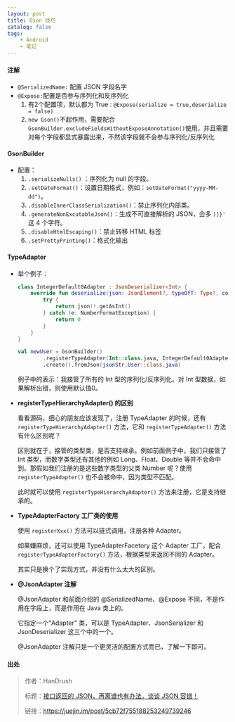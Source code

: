 ```yaml
---
layout: post
title: Gson 技巧
catalog: false
tags:
    - Android
    - 笔记
---
```




#### 注解

* `@SerializedName:` 配置 JSON 字段名字
* `@Expose:`配置是否参与序列化和反序列化
  1. 有2个配置项，默认都为 True :  `@Expose(serialize = true,deserialize = false)`
  2. `new Gson()`不起作用，需要配合 `GsonBuilder.excludeFieldsWithoutExposeAnnotation()`使用，并且需要对每个字段都显式暴露出来，不然该字段就不会参与序列化/反序列化

#### GsonBuilder 

* 配置：
  1. `.serializeNulls()` ：序列化为 null 的字段。
  2. `.setDateFormat()`：设置日期格式，例如：`setDateFormat("yyyy-MM-dd")`。
  3. `.disableInnerClassSerialization()`：禁止序列化内部类。
  4. `.generateNonExcutableJson()`：生成不可直接解析的 JSON，会多 `)]}'` 这 4 个字符。
  5. `.disableHtmlEscaping()`：禁止转移 HTML 标签
  6. `.setPrettyPrinting()`：格式化输出

#### TypeAdapter

* 举个例子：

  ```kotlin
  class IntegerDefault0Adapter : JsonDeserializer<Int> {
      override fun deserialize(json: JsonElement?, typeOfT: Type?, context: JsonDeserializationContext?): Int {
          try {
              return json!!.getAsInt()
          } catch (e: NumberFormatException) {
              return 0
          }
      }
  }
  
  val newUser = GsonBuilder()
          .registerTypeAdapter(Int::class.java, IntegerDefault0Adapter())
          .create().fromJson(jsonStr,User::class.java)
  ```

  例子中的表示：我接管了所有的 Int 型的序列化/反序列化。对 Int 型数据，如果解析出错，则使用默认值0。

* **registerTypeHierarchyAdapter() 的区别**

  看看源码，细心的朋友应该发现了，注册 TypeAdapter 的时候，还有`registerTypeHierarchyAdapter()` 方法，它和 `registerTypeAdapter()` 方法有什么区别呢？

  区别就在于，接管的类型类，是否支持继承。例如前面例子中，我们只接管了 Int 类型，而数字类型还有其他的例如 Long、Float、Double 等并不会命中到。那假如我们注册的是这些数字类型的父类 Number 呢？使用 `registerTypeAdapter()` 也不会被命中，因为类型不匹配。

  此时就可以使用 `registerTypeHierarchyAdapter()` 方法来注册，它是支持继承的。

* **TypeAdapterFactory 工厂类的使用**

  使用 `registerXxx()` 方法可以链式调用，注册各种 Adapter。

  如果嫌麻烦，还可以使用 TypeAdapterFacetory 这个 Adapter 工厂，配合`registerTypeAdapterFactory()` 方法，根据类型来返回不同的 Adapter。

  其实只是换个了实现方式，并没有什么太大的区别。

* **@JsonAdapter 注解**

  @JsonAdapter 和前面介绍的 @SerializedName、@Expose 不同，不是作用在字段上，而是作用在 Java 类上的。

  它指定一个“Adapter” 类，可以是 TypeAdapter、JsonSerializer 和 JsonDeserializer 这三个中的一个。

  @JsonAdapter 注解只是一个更灵活的配置方式而已，了解一下即可。





#### 出处

> 作者：HanDrush 
>
> 标题：[接口返回的 JSON，再离谱也有办法，谈谈 JSON 容错！](https://juejin.im/post/5cb72f755188253249739246)
>
> 链接：https://juejin.im/post/5cb72f755188253249739246

